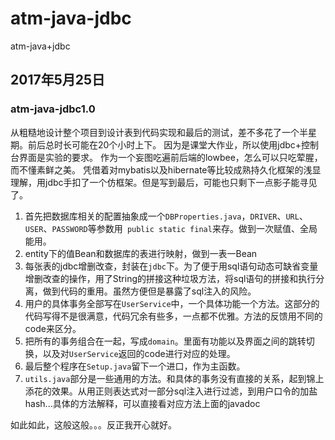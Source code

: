 # atm-java-jdbc
atm-java+jdbc

## 2017年5月25日

### atm-java-jdbc1.0
从粗糙地设计整个项目到设计表到代码实现和最后的测试，差不多花了一个半星期。前后总时长可能在20个小时上下。
因为是课堂大作业，所以使用jdbc+控制台界面是实验的要求。
作为一个妄图吃遍前后端的lowbee，怎么可以只吃荤腥，而不懂素鲜之美。
凭借着对mybatis以及hibernate等比较成熟持久化框架的浅显理解，用jdbc手扣了一个仿框架。但是写到最后，可能也只剩下一点影子能寻见了。

1.  首先把数据库相关的配置抽象成一个`DBProperties.java`，`DRIVER`、`URL`、`USER`、`PASSWORD`等参数用` public static final`来存。做到一次赋值、全局能用。
2.  entity下的值Bean和数据库的表进行映射，做到一表一Bean
3.  每张表的jdbc增删改查，封装在`jdbc`下。为了便于用sql语句动态可缺省变量增删改查的操作，用了String的拼接这种垃圾方法，将sql语句的拼接和执行分离，做到代码的重用。虽然方便但是暴露了sql注入的风险。
4.  用户的具体事务全部写在`UserService`中，一个具体功能一个方法。这部分的代码写得不是很满意，代码冗余有些多，一点都不优雅。方法的反馈用不同的code来区分。
5.  把所有的事务组合在一起，写成`domain`。里面有功能以及界面之间的跳转切换，以及对`UserService`返回的code进行对应的处理。
6.  最后整个程序在`Setup.java`留下一个进口，作为主函数。
7.  `utils.java`部分是一些通用的方法。和具体的事务没有直接的关系，起到锦上添花的效果。从用正则表达式对一部分sql注入进行过滤，到用户口令的加盐hash...具体的方法解释，可以直接看对应方法上面的javadoc

如此如此，这般这般。。。反正我开心就好。
